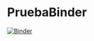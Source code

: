 # PruebaBinder
[![Binder](https://mybinder.org/badge_logo.svg)](https://mybinder.org/v2/gh/brahehisu/PruebaBinder/tree/main/HEAD)

